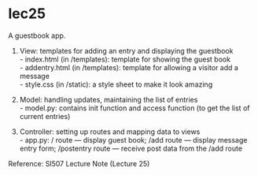 # lec25
A guestbook app.

1. View: templates for adding an entry and displaying the guestbook
<br> - index.html (in /templates): template for showing the guest book
<br> - addentry.html (in /templates): template for allowing a visitor add a message
<br> - style.css (in /static): a style sheet to make it look amazing

2. Model: handling updates, maintaining the list of entries
<br> - model.py: contains init function and access function (to get the list of current entries)
  
3. Controller: setting up routes and mapping data to views
<br> - app.py: / route — display guest book; /add route — display message entry form; /postentry route — receive post data from the /add route 


Reference:
  SI507 Lecture Note (Lecture 25) 
